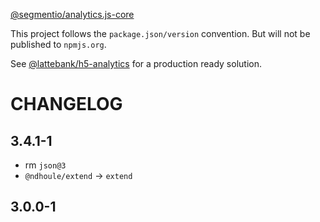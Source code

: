 [@segmentio/analytics.js-core](https://github.com/segmentio/analytics.js-core)

This project follows the `package.json/version` convention. But will not be published to `npmjs.org`.

See [@lattebank/h5-analytics](https://github.com/lattebank/h5-analytics) for a production ready solution.

CHANGELOG
==

3.4.1-1
--

- rm `json@3`
- `@ndhoule/extend` -> `extend`

3.0.0-1
--
